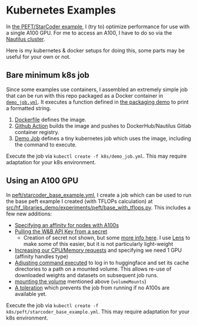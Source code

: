 # Kubernetes Examples

In [the PEFT/StarCoder example](../../src/hf_libraries_demo/experiments/peft), I (try to) optimize performance for use 
with a single A100 GPU. For me to access an A100, I have to do so via the 
[Nautilus cluster](https://portal.nrp-nautilus.io/).

Here is my kubernetes & docker setups for doing this, some parts may be useful for your own or not.

## Bare minimum k8s job

Since some examples use containers, I assembled an extremely simple job that can be run with
this repo packaged as a Docker container in [`demo_job.yml`](./demo_job.yml). It executes a function defined in
[the packaging demo](../src/hf_libraries_demo/package_demo) to print a formatted string.

1. [Dockerfile](./Dockerfile) defines the image.
2. [Github Action](../.github/workflows/docker_build.yml) builds the image and pushes to DockerHub/Nautilus Gitlab 
container registry.
3. [Demo Job](demo_job.yml) defines a tiny kubernetes job which uses the image, including the command to execute.

Execute the job via `kubectl create -f k8s/demo_job.yml`. This may require adaptation for your
k8s environment.

## Using an A100 GPU

In [peft/starcoder_base_example.yml](./peft/starcoder_base_example.yml), I create a job which
can be used to run the base peft example I created (with TFLOPs calculation) at 
[src/hf_libraries_demo/experiments/peft/base_with_tflops.py](../src/hf_libraries_demo/experiments/peft/base_with_tflops.py).
This includes a few new additions:
- [Specifying an affinity for nodes with A100s](./peft/starcoder_base_example.yml#L14-L21)
- [Pulling the W&B API Key from a secret](./peft/starcoder_base_example.yml#L27-L31)
  - Creation of secret not shown, but some [more info here](https://kubernetes.io/docs/concepts/configuration/secret/). I use [Lens](https://k8slens.dev/) to make some of this easier, but it is not particularly light-weight
- [Increasing our CPU/Memory requests](./peft/starcoder_base_example.yml#L32-L40) and specifying we need 1 GPU (affinity handles type)
- [Adjusting command executed](./peft/starcoder_base_example.yml#L50-L53) to log in to huggingface and set its cache directories to a path on a mounted volume. This allows re-use
of downloaded weights and datasets on subsequent job runs.
- [mounting the volume](./peft/starcoder_base_example.yml#L86-L89) mentioned above (`volumeMounts`)
- [A toleration](./peft/starcoder_base_example.yml#L80-L82) which prevents the job from running if no A100s are available yet.

Execute the job via `kubectl create -f k8s/peft/starcoder_base_example.yml`. This may require adaptation for your
k8s environment.